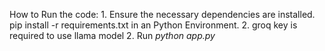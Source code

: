 How to Run the code:
     1. Ensure the necessary dependencies are installed. pip install -r requirements.txt in an Python Environment.
     2. groq key is required to use llama model
     2. Run *python app.py*
     
